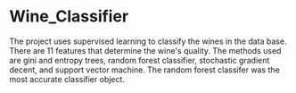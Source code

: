 # Wine_Classifier

The project uses supervised learning to classify the wines in the data base.
There are 11 features that determine the wine's quality. 
The methods used are gini and entropy trees, random forest classifier, stochastic gradient decent, and support vector machine. The random forest classifer was the most accurate classifier object.    

